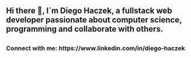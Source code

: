 <h2 allign:center> Hi there 👋, I´m Diego Haczek, a fullstack web developer passionate about computer science,
programming and collaborate with others. <h2 allign:center>
  
 <h3 align="left">Connect with me: https://www.linkedin.com/in/diego-haczek</h3>


<!--
**DiegoHaczek/DiegoHaczek** is a ✨ _special_ ✨ repository because its `README.md` (this file) appears on your GitHub profile.

Here are some ideas to get you started:

- 🔭 I’m currently working on ...
- 🌱 I’m currently learning ...
- 👯 I’m looking to collaborate on ...
- 🤔 I’m looking for help with ...
- 💬 Ask me about ...
- 📫 How to reach me: ...
- 😄 Pronouns: ...
- ⚡ Fun fact: ...
-->
